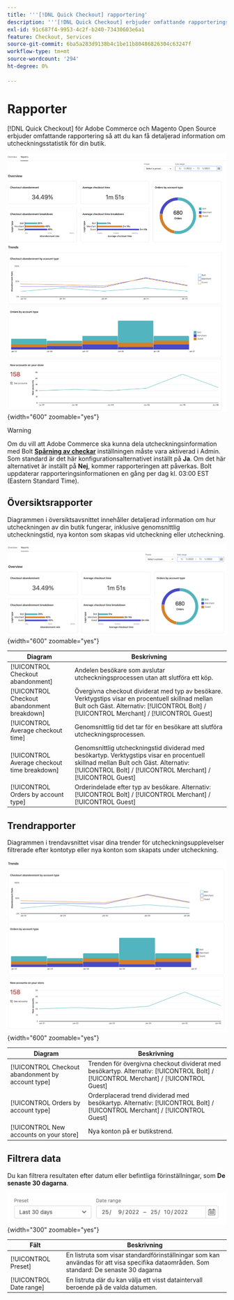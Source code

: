 ```yaml
---
title: '''[!DNL Quick Checkout] rapportering'
description: '''[!DNL Quick Checkout] erbjuder omfattande rapporteringsinformation."'
exl-id: 91c687f4-9953-4c2f-b240-73430603e6a1
feature: Checkout, Services
source-git-commit: 6ba5a283d9138b4c1be11b80486826304c63247f
workflow-type: tm+mt
source-wordcount: '294'
ht-degree: 0%

---
```


# Rapporter

[!DNL Quick Checkout] för Adobe Commerce och Magento Open Source erbjuder omfattande rapportering så att du kan få detaljerad information om utcheckningsstatistik för din butik.

![Rapportvy](assets/reports-view-big-checkout.png){width="600" zoomable="yes"}

>[!WARNING]
>
> Om du vill att Adobe Commerce ska kunna dela utcheckningsinformation med Bolt [**Spårning av checkar**](../quick-checkout/settings-quick-checkout.md)  inställningen måste vara aktiverad i Admin. Som standard är det här konfigurationsalternativet inställt på **Ja**. Om det här alternativet är inställt på **Nej**, kommer rapporteringen att påverkas. Bolt uppdaterar rapporteringsinformationen en gång per dag kl. 03:00 EST (Eastern Standard Time).

## Översiktsrapporter

Diagrammen i översiktsavsnittet innehåller detaljerad information om hur utcheckningen av din butik fungerar, inklusive genomsnittlig utcheckningstid, nya konton som skapas vid utcheckning eller utcheckning.

![Översikt över rapporter](assets/overview-report-checkout.png){width="600" zoomable="yes"}

| Diagram | Beskrivning |
|---|---|
| [!UICONTROL Checkout abandonment] | Andelen besökare som avslutar utcheckningsprocessen utan att slutföra ett köp. |
| [!UICONTROL Checkout abandonment breakdown] | Övergivna checkout dividerat med typ av besökare. Verktygstips visar en procentuell skillnad mellan Bult och Gäst. Alternativ: [!UICONTROL Bolt] / [!UICONTROL Merchant] / [!UICONTROL Guest] |
| [!UICONTROL Average checkout time] | Genomsnittlig tid det tar för en besökare att slutföra utcheckningsprocessen. |
| [!UICONTROL Average checkout time breakdown] | Genomsnittlig utcheckningstid dividerad med besökartyp. Verktygstips visar en procentuell skillnad mellan Bult och Gäst. Alternativ: [!UICONTROL Bolt] / [!UICONTROL Merchant] / [!UICONTROL Guest] |
| [!UICONTROL Orders by account type] | Orderindelade efter typ av besökare. Alternativ: [!UICONTROL Bolt] / [!UICONTROL Merchant] / [!UICONTROL Guest] |

## Trendrapporter

Diagrammen i trendavsnittet visar dina trender för utcheckningsupplevelser filtrerade efter kontotyp eller nya konton som skapats under utcheckning.

![Rapportrender](assets/trends-report-checkout.png){width="600" zoomable="yes"}

| Diagram | Beskrivning |
|---|---|
| [!UICONTROL Checkout abandonment by account type] | Trenden för övergivna checkout dividerat med besökartyp. Alternativ: [!UICONTROL Bolt] / [!UICONTROL Merchant] / [!UICONTROL Guest] |
| [!UICONTROL Orders by account type] | Orderplacerad trend dividerad med besökartyp. Alternativ: [!UICONTROL Bolt] / [!UICONTROL Merchant] / [!UICONTROL Guest] |
| [!UICONTROL New accounts on your store] | Nya konton på er butikstrend. |

## Filtrera data

Du kan filtrera resultaten efter datum eller befintliga förinställningar, som **De senaste 30 dagarna**.

![Filtervy](assets/filter-view.png){width="300" zoomable="yes"}

| Fält | Beskrivning |
|---|---|
| [!UICONTROL Preset] | En listruta som visar standardförinställningar som kan användas för att visa specifika dataområden. Som standard: De senaste 30 dagarna |
| [!UICONTROL Date range] | En listruta där du kan välja ett visst dataintervall beroende på de valda datumen. |
